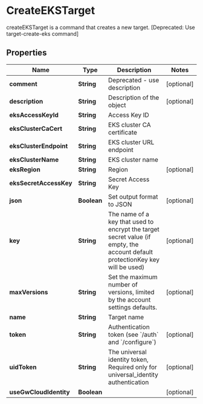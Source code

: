 

# CreateEKSTarget

createEKSTarget is a command that creates a new target. [Deprecated: Use target-create-eks command]

## Properties

| Name | Type | Description | Notes |
|------------ | ------------- | ------------- | -------------|
|**comment** | **String** | Deprecated - use description |  [optional] |
|**description** | **String** | Description of the object |  [optional] |
|**eksAccessKeyId** | **String** | Access Key ID |  |
|**eksClusterCaCert** | **String** | EKS cluster CA certificate |  |
|**eksClusterEndpoint** | **String** | EKS cluster URL endpoint |  |
|**eksClusterName** | **String** | EKS cluster name |  |
|**eksRegion** | **String** | Region |  [optional] |
|**eksSecretAccessKey** | **String** | Secret Access Key |  |
|**json** | **Boolean** | Set output format to JSON |  [optional] |
|**key** | **String** | The name of a key that used to encrypt the target secret value (if empty, the account default protectionKey key will be used) |  [optional] |
|**maxVersions** | **String** | Set the maximum number of versions, limited by the account settings defaults. |  [optional] |
|**name** | **String** | Target name |  |
|**token** | **String** | Authentication token (see &#x60;/auth&#x60; and &#x60;/configure&#x60;) |  [optional] |
|**uidToken** | **String** | The universal identity token, Required only for universal_identity authentication |  [optional] |
|**useGwCloudIdentity** | **Boolean** |  |  [optional] |



